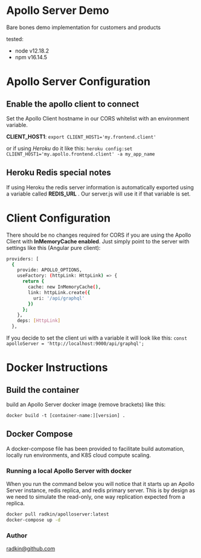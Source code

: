 # Apollo Server Demo
Bare bones demo implementation for customers and products

tested:
* node v12.18.2
* npm v16.14.5

# Apollo Server Configuration

## Enable the apollo client to connect
Set the Apollo Client hostname in our CORS whitelist with an environment variable.

 **CLIENT_HOST1**:
`export CLIENT_HOST1='my.frontend.client'`

or if using _Heroku_ do it like this:
`heroku config:set CLIENT_HOST1='my.apollo.frontend.client' -a my_app_name`

## Heroku Redis special notes
If using Heroku the redis server information is automatically exported using a variable called **REDIS_URL** . Our server.js will use it if that variable is set.

# Client Configuration
There should be no changes required for CORS if you are using the Apollo Client with **InMemoryCache enabled**. Just simply point to the server with settings like this (Angular pure client):
```bash
providers: [
  {
    provide: APOLLO_OPTIONS,
    useFactory: (httpLink: HttpLink) => {
      return {
        cache: new InMemoryCache(),
        link: httpLink.create({
          uri: '/api/graphql'
        })
      };
    },
    deps: [HttpLink]
  },
  ```
If you decide to set the client uri with a variable it will look like this:
`const apolloServer = 'http://localhost:9000/api/graphql';`

# Docker Instructions

## Build the container
build an Apollo Server docker image (remove brackets) like this:

`docker build -t [container-name:][version] .`

## Docker Compose
A docker-compose file has been provided to facilitate build automation, locally run environments, and K8S cloud compute scaling.

### Running a local Apollo Server with docker
When you run the command below you will notice that it starts up an Apollo Server instance, redis replica, and redis primary server. This is by design as we need to simulate the read-only, one way replication expected from a replica.

```bash
docker pull radkin/apolloserver:latest
docker-compose up -d
```

### Author
radkin@github.com
